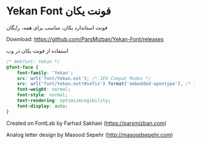 # Yekan Font فونت یکان
فونت استاندارد یکان، مناسب برای همه، رایگان

Download: https://github.com/ParsMizban/Yekan-Font/releases

استفاده از فونت یکان در وب

```css
/* Webfont: Yekan */
@font-face {
    font-family: 'Yekan';
    src: url('font/Yekan.eot'); /* IE9 Compat Modes */
    src: url('font/Yekan.eot?#iefix') format('embedded-opentype'), /* IE6-IE8 */ url('font/Yekan.woff2') format('woff2'), /* Modern Browsers */ url('font/Yekan.woff') format('woff'), /* Modern Browsers */ url('font/Yekan.otf') format('opentype'), /* Open Type Font */ url('font/Yekan.ttf') format('truetype'); /* Safari, Android, iOS */
    font-weight: normal;
    font-style: normal;
    text-rendering: optimizeLegibility;
    font-display: auto;
}
```

Created on FontLab by Farhad Sakhaei (https://parsmizban.com)

Analog letter design by Masood Sepehr (http://masoodsepehr.com)
